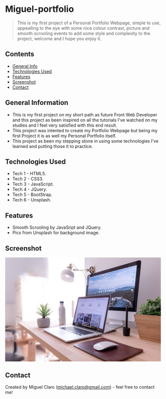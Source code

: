 # Miguel-portfolio
>This is my first project of a Personal Portfolio Webpage, simple to use, appealling to the eye with some nice colour contrast, picture and smooth scrooling events to add some
style and complexity to the project, welcome and I hope you enjoy it.  

## Contents
* [General Info](#general-information)
* [Technologies Used](#technologies-used)
* [Features](#features)
* [Screenshot](#screenshot)
* [Contact](#contact)

## General Information
- This is my first project on my short path as future Front Web Developer and this project as been inspired on all the tutorials I've watched on my studies and I feel very satisfied with this end result.
- This project was intented to create my Portfolio Webpage but being my first Project it is as well my Personal Portfolio itself.
- This project as been my stepping stone in using some technologies I've learned and putting those it to practice. 

## Technologies Used
- Tech 1 - HTML5.
- Tech 2 - CSS3.
- Tech 3 - JavaScript.
- Tech 4 - JQuery.
- Tech 5 - BootStrap.
- Tech 6 - Unsplash.

## Features
- Smooth Scrooling by JavaSript and JQuery.
- Pics from Unsplash for background image.

## Screenshot
![Example screenshot](./images/domenico-loia-hGV2TfOh0ns-unsplash.jpg)

## Contact
Created by Miguel Claro (michael.claro@gmail.com) - feel free to contact me!
